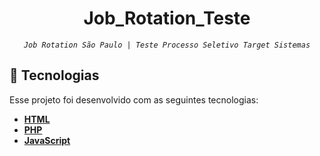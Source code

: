 
<h1 align="center">Job_Rotation_Teste</h1>

 <div align="center">

   <cite align="center">`Job Rotation São Paulo | Teste Processo Seletivo Target Sistemas`</cite>
  

</div>


## 🚀 Tecnologias

Esse projeto foi desenvolvido com as seguintes tecnologias:

- **[HTML](https://www.w3schools.com/html/)**
- **[PHP](https://www.w3schools.com/php/)**
- **[JavaScript](https://www.w3schools.com/js/)**
